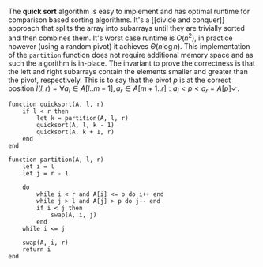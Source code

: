 
The **quick sort** algorithm is easy to implement and has optimal runtime for comparison based sorting algorithms. It's a [[divide and conquer]] approach that splits the array into subarrays until they are trivially sorted and then combines them. It's worst case runtime is $O(n^{2})$, in practice however (using a random pivot) it achieves $\Theta(n \log n)$. This implementation of the `partition` function does not require additional memory space and as such the algorithm is in-place. The invariant to prove the correctness is that the left and right subarrays contain the elements smaller and greater than the pivot, respectively. This is to say that the pivot $p$ is at the correct position $I(l, r) = \forall a_{l} \in A[l .. m-1], a_{r} \in A[m+1 .. r] : a_{l} < p < a_{r} = A[p] \checkmark$.

```
function quicksort(A, l, r)
    if l < r then
        let k = partition(A, l, r)
        quicksort(A, l, k - 1)
        quicksort(A, k + 1, r)
    end
end

function partition(A, l, r)
    let i = l
    let j = r - 1
    
    do
        while i < r and A[i] <= p do i++ end
        while j > l and A[j] > p do j-- end
        if i < j then
            swap(A, i, j)
        end
    while i <= j
    
    swap(A, i, r)
    return i
end
```
